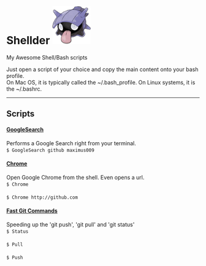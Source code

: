 # Shellder <img src='shellder_img.png' width=100px height=100px />
My Awesome Shell/Bash scripts 
<br>

Just open a script of your choice and copy the main content onto your bash profile.<br>
On Mac OS, it is typically called the ~/.bash\_profile.
On Linux systems, it is the ~/.bashrc.

<hr>
<h2>Scripts</h2>

<h4><u>GoogleSearch</h4></u>
Performs a Google Search right from your terminal.
<br>
<code>$ GoogleSearch github maximus009
</code>

<h4><u>Chrome</h4></u>
Open Google Chrome from the shell.
Even opens a url.
<br>
<code>$ Chrome
</code>
<br>
<code>$ Chrome http://github.com
</code>


<h4><u>Fast Git Commands</h4></u>
Speeding up the 'git push', 'git pull' and 'git status'
<br>
<code>$ Status
</code>
<br>
<code>$ Pull
</code>
<br>
<code>$ Push 
</code>

